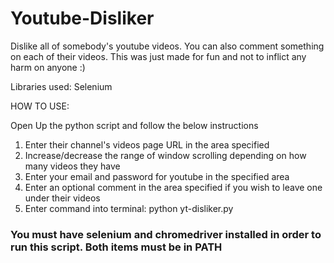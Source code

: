 # Youtube-Disliker
Dislike all of somebody's youtube videos. You can also comment something on each of their videos. This was just made for fun and not to inflict any harm on anyone :)


Libraries used: Selenium 

HOW TO USE:

Open Up the python script and follow the below instructions

1. Enter their channel's videos page URL in the area specified
2. Increase/decrease the range of window scrolling depending on how many videos they have
3. Enter your email and password for youtube in the specified area
4. Enter an optional comment in the area specified if you wish to leave one under their videos
5. Enter command into terminal: python yt-disliker.py 


### You must have selenium and chromedriver installed in order to run this script. Both items must be in PATH
